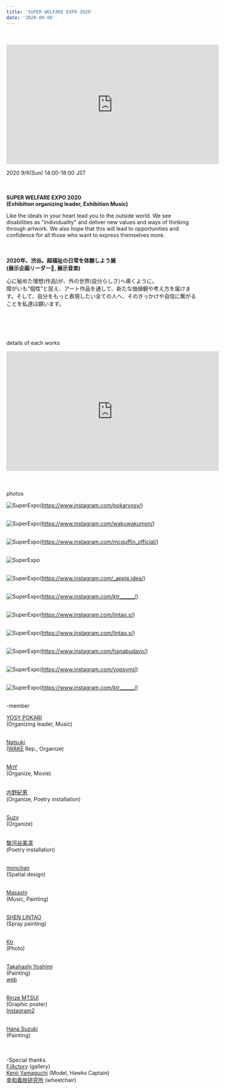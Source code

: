 ```yaml
---
title: 'SUPER WELFARE EXPO 2020'
date: '2020-09-06'
---
```

<br>
<br>

<iframe width="560" height="315" src="https://www.youtube-nocookie.com/embed/HON7TwmwTuk?start=426" frameborder="0" allow="accelerometer; autoplay; clipboard-write; encrypted-media; gyroscope; picture-in-picture" allowfullscreen></iframe>

2020 9/6(Sun) 14:00-18:00 JST⠀
<br>
<br>
<br>

**SUPER WELFARE EXPO 2020** <br>
**(Exhibition organizing leader, Exhibition Music)**

Like the ideals in your heart lead you to the outside world.
We see disabilities as "individuality" and deliver new values and ways of thinking through artwork. We also hope that this will lead to opportunities and confidence for all those who want to express themselves more.
<br>
<br>
<br>

**2020年、渋谷。超福祉の日常を体験しよう展** <br>
**(展示企画リーダー, 展示音楽)**

心に秘めた理想(作品)が、外の世界(自分らしさ)へ導くように。<br>
障がいも”個性”と捉え、アート作品を通して、新たな価値観や考え方を届けます。そして、自分をもっと表現したい全ての人へ、そのきっかけや自信に繋がることを私達は願います。
<br>
<br>
<br>
<br>
<br>
<br>
details of each works
<br>
<iframe width="560" height="315" src="https://www.youtube-nocookie.com/embed/UBcayGtdyTI?start=2338" frameborder="0" allow="accelerometer; autoplay; clipboard-write; encrypted-media; gyroscope; picture-in-picture" allowfullscreen></iframe>
<br>
<br>
<br>
<br>
photos
<br>

![SuperExpo](/images/SuperExpo/SuperExpo01.jpg)(https://www.instagram.com/pokaryosy/​)
<br>
<br>

![SuperExpo](/images/SuperExpo/SuperExpo02.jpg)(https://www.instagram.com/wakuwakumon/​)
<br>
<br>

![SuperExpo](/images/SuperExpo/SuperExpo03.jpg)(https://www.instagram.com/mcguffin_official/)
<br>
<br>

![SuperExpo](/images/SuperExpo/SuperExpo04.jpg)
<br>
<br>

![SuperExpo](/images/SuperExpo/SuperExpo05.jpg)(https://www.instagram.com/_apple.idea/)
<br>
<br>

![SuperExpo](/images/SuperExpo/SuperExpo06.jpg)(https://www.instagram.com/ktr______/)
<br>
<br>

![SuperExpo](/images/SuperExpo/SuperExpo07.jpg)(https://www.instagram.com/lintao.s/​)
<br>
<br>

![SuperExpo](/images/SuperExpo/SuperExpo08.jpg)(https://www.instagram.com/lintao.s/​)
<br>
<br>

![SuperExpo](/images/SuperExpo/SuperExpo09.jpg)(https://www.instagram.com/hanabudayo/)
<br>
<br>

![SuperExpo](/images/SuperExpo/SuperExpo10.jpg)(https://www.instagram.com/yopsymi/​)
<br>
<br>

![SuperExpo](/images/SuperExpo/SuperExpo11.jpg)(https://www.instagram.com/ktr______/)
<br>
<br>

-member
<br>

[YOSY POKARI](https://www.instagram.com/pokaryosy/​) <br>
(Organizing leader, Music)
<br>
<br>

[Natsuki](https://www.instagram.com/natsuki_lala/​) <br>
([WAKE](https://www.instagram.com/wake_tokyo/​) Rep., Organize) 
<br>
<br>

[MnY](https://www.instagram.com/insta_ota_whimsy/) <br>
(Organize, Movie)
<br>
<br>

[内野紀恵](https://www.instagram.com/key_yekk/​) <br>
(Organize, Poetry installation)
<br>
<br>

[Suzy](https://www.instagram.com/suzism_/​) <br>
(Organize)
<br>
<br>

[駿河谷美凛](https://www.instagram.com/mirin.61s/​) <br>
(Poetry installation)
<br>
<br>

[monchan](https://www.instagram.com/wakuwakumon/​) <br>
(Spatial design)
<br>
<br>

[Masashi](https://www.instagram.com/m_asashiomoto/​) <br>
(Music, Painting)
<br>
<br>

[SHEN LINTAO](https://www.instagram.com/lintao.s/​) <br>
(Spray painting)
<br>
<br>

[Ktr](https://www.instagram.com/ktr______/) <br>
(Photo)
<br>
<br>

[Takahashi Yoshimi](https://www.instagram.com/yopsymi/​) <br>
(Painting) <br>
[web](https://yoshimitakahashi.wixsite.com/...​)
<br>
<br>

[Rinze MTSUI](https://www.instagram.com/rinze_eeeee/​) <br>
(Graphic poster) <br>
[Instagram2](https://www.instagram.com/_apple.idea/​) 
<br>
<br>

[Hana Suzuki](https://www.instagram.com/hanabudayo/) <br>
(Painting)
<br>
<br>
<br>

-Special thanks. <br>
[F/Actory](https://www.instagram.com/factory_tokyo/) (gallery) <br>
[Kenji Yamaguchi](https://www.instagram.com/hanabudayo/) (Model, Hawks Captain) <br>
[幸和義肢研究所](https://www.kowagishi.com/) (wheelchair) <br>

<br>
<!-- 
#h1
##h2
###h3
####h4
#####h5
######h6
- brabra is list
**bold text**
_Italic_ or *Italic*

-->